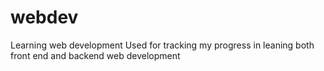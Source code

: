 # webdev
Learning web development
Used for tracking my progress in leaning both front end and backend web development
